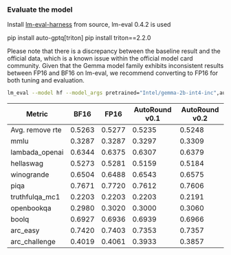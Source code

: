 ### Evaluate the model 

Install [lm-eval-harness](https://github.com/EleutherAI/lm-evaluation-harness.git) from source, lm-eval 0.4.2 is used

pip install auto-gptq[triton] 
pip install triton==2.2.0

Please note that there is a discrepancy between the baseline result and the official data, which is a known issue within the official model card community.
Given that the Gemma model family exhibits inconsistent results between FP16 and BF16 on lm-eval, we recommend converting to FP16 for both tuning and evaluation.

```bash
lm_eval --model hf --model_args pretrained="Intel/gemma-2b-int4-inc",autogptq=True,gptq_use_triton=True,dtype=float16 --device cuda:0 --tasks lambada_openai,hellaswag,piqa,winogrande,truthfulqa_mc1,openbookqa,boolq,rte,arc_easy,arc_challenge,mmlu --batch_size 16
```



| Metric          | BF16 | FP16   | AutoRound v0.1 | AutoRound v0.2 |
| --------------- | ---- | ------ |----------------|----------------|
| Avg. remove rte | 0.5263 | 0.5277 | 0.5235         | 0.5248         |
| mmlu            | 0.3287 | 0.3287 | 0.3297         | 0.3309         |
| lambada_openai  | 0.6344 | 0.6375 | 0.6307         | 0.6379         |
| hellaswag       | 0.5273 | 0.5281 | 0.5159         | 0.5184         |
| winogrande      | 0.6504 | 0.6488 | 0.6543         | 0.6575         |
| piqa            | 0.7671 | 0.7720 | 0.7612         | 0.7606         |
| truthfulqa_mc1  | 0.2203 | 0.2203 | 0.2203         | 0.2191         |
| openbookqa      | 0.2980 | 0.3020 | 0.3000         | 0.3060         |
| boolq           | 0.6927 | 0.6936 | 0.6939         | 0.6966         |
| arc_easy        | 0.7420 | 0.7403 | 0.7353         | 0.7357         |
| arc_challenge   | 0.4019 | 0.4061 | 0.3933         | 0.3857         |

